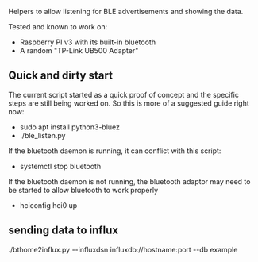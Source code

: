 Helpers to allow listening for BLE advertisements and showing the data.

Tested and known to work on:
- Raspberry PI v3 with its built-in bluetooth
- A random "TP-Link UB500 Adapter"

## Quick and dirty start

The current script started as a quick proof of concept and the specific steps
are still being worked on.  So this is more of a suggested guide right now:

- sudo apt install python3-bluez
- ./ble_listen.py

If the bluetooth daemon is running, it can conflict with this script:
- systemctl stop bluetooth

If the bluetooth daemon is not running, the bluetooth adaptor may need to be
started to allow bluetooth to work properly
- hciconfig hci0 up

## sending data to influx

./bthome2influx.py --influxdsn influxdb://hostname:port --db example

